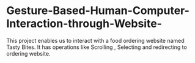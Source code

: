 # Gesture-Based-Human-Computer-Interaction-through-Website-
This project enables us to interact with a food ordering website named Tasty Bites. It has operations like Scrolling , Selecting and redirecting to ordering website. 
